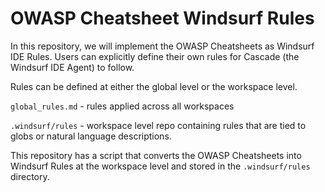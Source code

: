 # OWASP Cheatsheet Windsurf Rules

In this repository, we will implement the OWASP Cheatsheets as Windsurf IDE Rules. Users can explicitly define their own rules for Cascade (the Windsurf IDE Agent) to follow.

Rules can be defined at either the global level or the workspace level.

`global_rules.md` - rules applied across all workspaces

`.windsurf/rules` - workspace level repo containing rules that are tied to globs or natural language descriptions.

This repository has a script that converts the OWASP Cheatsheets into Windsurf Rules at the workspace level and stored in the `.windsurf/rules` directory.